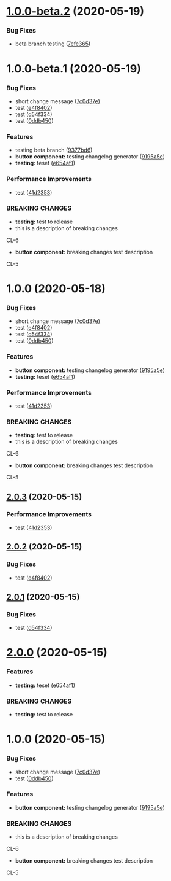 # [1.0.0-beta.2](http://bitbucket.org/uclaucomm/ucla-bruin-components/compare/v1.0.0-beta.1...v1.0.0-beta.2) (2020-05-19)


### Bug Fixes

* beta branch testing ([7efe365](http://bitbucket.org/uclaucomm/ucla-bruin-components/commits/7efe365ed2f91a4f41d5ad3117400d64f135baee))

# 1.0.0-beta.1 (2020-05-19)


### Bug Fixes

* short change message ([7c0d37e](http://bitbucket.org/uclaucomm/ucla-bruin-components/commits/7c0d37ebf399c2a1e029bac4c3a59113e8cbb81c))
* test ([e4f8402](http://bitbucket.org/uclaucomm/ucla-bruin-components/commits/e4f840285b30f386bfa0bfa41ef247361840152b))
* test ([d54f334](http://bitbucket.org/uclaucomm/ucla-bruin-components/commits/d54f334c5ede562f47d4ea7612d2f2247ee2fb39))
* test ([0ddb450](http://bitbucket.org/uclaucomm/ucla-bruin-components/commits/0ddb450014e228fa983152371c9cbc50dc99ab36))


### Features

* testing beta branch ([9377bd6](http://bitbucket.org/uclaucomm/ucla-bruin-components/commits/9377bd6fc652d419dcbf871c404bdda3837d2f41))
* **button component:** testing changelog generator ([9195a5e](http://bitbucket.org/uclaucomm/ucla-bruin-components/commits/9195a5e018283ce16d37588ab04044b7fe45ec2b))
* **testing:** teset ([e654af1](http://bitbucket.org/uclaucomm/ucla-bruin-components/commits/e654af17da2bb0399a0700582dc7cc5b1efa2dc2))


### Performance Improvements

* test ([41d2353](http://bitbucket.org/uclaucomm/ucla-bruin-components/commits/41d2353b84c84ccf3c81d4deaba428ef24188ca7))


### BREAKING CHANGES

* **testing:** test to release
* this is a description of breaking changes

CL-6
* **button component:** breaking changes test description

CL-5

# 1.0.0 (2020-05-18)


### Bug Fixes

* short change message ([7c0d37e](https://bitbucket.org/uclaucomm/ucla-bruin-components/commits/7c0d37ebf399c2a1e029bac4c3a59113e8cbb81c))
* test ([e4f8402](https://bitbucket.org/uclaucomm/ucla-bruin-components/commits/e4f840285b30f386bfa0bfa41ef247361840152b))
* test ([d54f334](https://bitbucket.org/uclaucomm/ucla-bruin-components/commits/d54f334c5ede562f47d4ea7612d2f2247ee2fb39))
* test ([0ddb450](https://bitbucket.org/uclaucomm/ucla-bruin-components/commits/0ddb450014e228fa983152371c9cbc50dc99ab36))


### Features

* **button component:** testing changelog generator ([9195a5e](https://bitbucket.org/uclaucomm/ucla-bruin-components/commits/9195a5e018283ce16d37588ab04044b7fe45ec2b))
* **testing:** teset ([e654af1](https://bitbucket.org/uclaucomm/ucla-bruin-components/commits/e654af17da2bb0399a0700582dc7cc5b1efa2dc2))


### Performance Improvements

* test ([41d2353](https://bitbucket.org/uclaucomm/ucla-bruin-components/commits/41d2353b84c84ccf3c81d4deaba428ef24188ca7))


### BREAKING CHANGES

* **testing:** test to release
* this is a description of breaking changes

CL-6
* **button component:** breaking changes test description

CL-5

## [2.0.3](http://bitbucket.org/uclaucomm/ucla-bruin-components/compare/v2.0.2...v2.0.3) (2020-05-15)


### Performance Improvements

* test ([41d2353](http://bitbucket.org/uclaucomm/ucla-bruin-components/commits/41d2353b84c84ccf3c81d4deaba428ef24188ca7))

## [2.0.2](http://bitbucket.org/uclaucomm/ucla-bruin-components/compare/v2.0.1...v2.0.2) (2020-05-15)


### Bug Fixes

* test ([e4f8402](http://bitbucket.org/uclaucomm/ucla-bruin-components/commits/e4f840285b30f386bfa0bfa41ef247361840152b))

## [2.0.1](https://bitbucket.org/uclaucomm/ucla-bruin-components/compare/v2.0.0...v2.0.1) (2020-05-15)


### Bug Fixes

* test ([d54f334](https://bitbucket.org/uclaucomm/ucla-bruin-components/commits/d54f334c5ede562f47d4ea7612d2f2247ee2fb39))

# [2.0.0](http://bitbucket.org/uclaucomm/ucla-bruin-components/compare/v1.0.0...v2.0.0) (2020-05-15)


### Features

* **testing:** teset ([e654af1](http://bitbucket.org/uclaucomm/ucla-bruin-components/commits/e654af17da2bb0399a0700582dc7cc5b1efa2dc2))


### BREAKING CHANGES

* **testing:** test to release

# 1.0.0 (2020-05-15)


### Bug Fixes

* short change message ([7c0d37e](https://bitbucket.org/uclaucomm/ucla-bruin-components/commits/7c0d37ebf399c2a1e029bac4c3a59113e8cbb81c))
* test ([0ddb450](https://bitbucket.org/uclaucomm/ucla-bruin-components/commits/0ddb450014e228fa983152371c9cbc50dc99ab36))


### Features

* **button component:** testing changelog generator ([9195a5e](https://bitbucket.org/uclaucomm/ucla-bruin-components/commits/9195a5e018283ce16d37588ab04044b7fe45ec2b))


### BREAKING CHANGES

* this is a description of breaking changes

CL-6
* **button component:** breaking changes test description

CL-5
